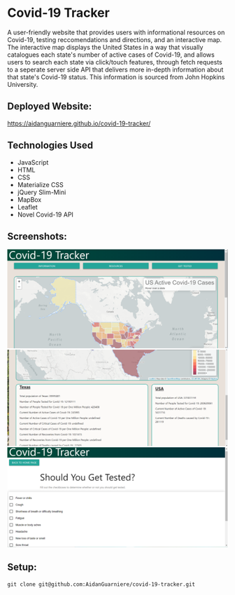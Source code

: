 # Covid-19 Tracker

A user-friendly website that provides users with informational resources on Covid-19, testing reccomendations and directions, and an interactive map. The interactive map  displays the United States in a way that visually catalogues each state's number of active cases of Covid-19, and allows users to search each state via click/touch features, through fetch requests to a seperate server side API that delivers more in-depth information about that state's Covid-19 status. This information is sourced from John Hopkins University. 

## Deployed Website: 
https://aidanguarniere.github.io/covid-19-tracker/

## Technologies Used
- JavaScript
- HTML
- CSS
- Materialize CSS
- jQuery Slim-Mini
- MapBox
- Leaflet 
- Novel Covid-19 API

## Screenshots: 
<img src = ./assets/images/covid-19-tracker-screenshot-1.png>
<img src = ./assets/images/covid-19-tracker-screenshot-2.png>
<img src = ./assets/images/covid-19-tracker-screenshot-3.png>

## Setup:
` git clone git@github.com:AidanGuarniere/covid-19-tracker.git `